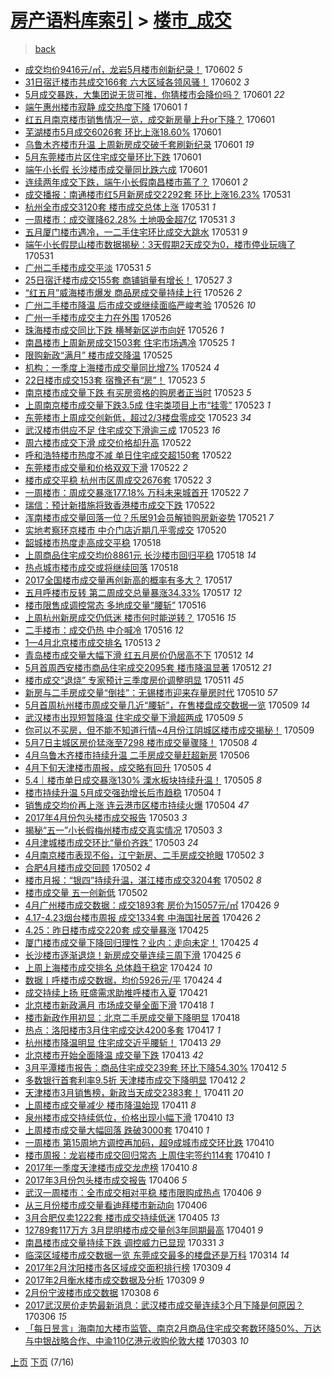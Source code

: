[房产语料库索引](../../README.md)  > [楼市_成交](楼市_成交.md)
====
> [back](../README.md)

- [成交均价9416元/㎡，龙岩5月楼市创新纪录！](http://jkwz.applinzi.com/ittc/6974565728983188485.html#%E6%88%90%E4%BA%A4%E5%9D%87%E4%BB%B79416%E5%85%83%2F%E3%8E%A1%EF%BC%8C%E9%BE%99%E5%B2%A95%E6%9C%88%E6%A5%BC%E5%B8%82%E5%88%9B%E6%96%B0%E7%BA%AA%E5%BD%95%EF%BC%81) 170602 *5* 
- [31日宿迁楼市共成交166套 六大区域各领风骚！](http://jkwz.applinzi.com/ittc/6974498532449846277.html#31%E6%97%A5%E5%AE%BF%E8%BF%81%E6%A5%BC%E5%B8%82%E5%85%B1%E6%88%90%E4%BA%A4166%E5%A5%97+%E5%85%AD%E5%A4%A7%E5%8C%BA%E5%9F%9F%E5%90%84%E9%A2%86%E9%A3%8E%E9%AA%9A%EF%BC%81) 170602 *3* 
- [5月成交暴跌，大集团说无货可推，你猜楼市会降价吗？](http://jkwz.applinzi.com/ittc/6974306737984111620.html#5%E6%9C%88%E6%88%90%E4%BA%A4%E6%9A%B4%E8%B7%8C%EF%BC%8C%E5%A4%A7%E9%9B%86%E5%9B%A2%E8%AF%B4%E6%97%A0%E8%B4%A7%E5%8F%AF%E6%8E%A8%EF%BC%8C%E4%BD%A0%E7%8C%9C%E6%A5%BC%E5%B8%82%E4%BC%9A%E9%99%8D%E4%BB%B7%E5%90%97%EF%BC%9F) 170601 *22* 
- [端午惠州楼市寂静 成交热度下降](http://jkwz.applinzi.com/ittc/6974249580546753541.html#%E7%AB%AF%E5%8D%88%E6%83%A0%E5%B7%9E%E6%A5%BC%E5%B8%82%E5%AF%82%E9%9D%99+%E6%88%90%E4%BA%A4%E7%83%AD%E5%BA%A6%E4%B8%8B%E9%99%8D) 170601 *1* 
- [红五月南京楼市销售情况一览，成交新房量上升or下降？](http://jkwz.applinzi.com/ittc/6974219657689957380.html#%E7%BA%A2%E4%BA%94%E6%9C%88%E5%8D%97%E4%BA%AC%E6%A5%BC%E5%B8%82%E9%94%80%E5%94%AE%E6%83%85%E5%86%B5%E4%B8%80%E8%A7%88%EF%BC%8C%E6%88%90%E4%BA%A4%E6%96%B0%E6%88%BF%E9%87%8F%E4%B8%8A%E5%8D%87or%E4%B8%8B%E9%99%8D%EF%BC%9F) 170601  
- [芜湖楼市5月成交6026套 环比上涨18.60%](http://jkwz.applinzi.com/ittc/6974214360724407301.html#%E8%8A%9C%E6%B9%96%E6%A5%BC%E5%B8%825%E6%9C%88%E6%88%90%E4%BA%A46026%E5%A5%97+%E7%8E%AF%E6%AF%94%E4%B8%8A%E6%B6%A818.60%25) 170601  
- [乌鲁木齐楼市升温 上周新房成交破千套刷新纪录](http://jkwz.applinzi.com/ittc/6974195922060723204.html#%E4%B9%8C%E9%B2%81%E6%9C%A8%E9%BD%90%E6%A5%BC%E5%B8%82%E5%8D%87%E6%B8%A9+%E4%B8%8A%E5%91%A8%E6%96%B0%E6%88%BF%E6%88%90%E4%BA%A4%E7%A0%B4%E5%8D%83%E5%A5%97%E5%88%B7%E6%96%B0%E7%BA%AA%E5%BD%95) 170601 *19* 
- [5月东莞楼市片区住宅成交量环比下跌](http://jkwz.applinzi.com/ittc/6974152150975251460.html#5%E6%9C%88%E4%B8%9C%E8%8E%9E%E6%A5%BC%E5%B8%82%E7%89%87%E5%8C%BA%E4%BD%8F%E5%AE%85%E6%88%90%E4%BA%A4%E9%87%8F%E7%8E%AF%E6%AF%94%E4%B8%8B%E8%B7%8C) 170601  
- [端午小长假 长沙楼市成交量同比跌六成](http://jkwz.applinzi.com/ittc/6974133804879856645.html#%E7%AB%AF%E5%8D%88%E5%B0%8F%E9%95%BF%E5%81%87+%E9%95%BF%E6%B2%99%E6%A5%BC%E5%B8%82%E6%88%90%E4%BA%A4%E9%87%8F%E5%90%8C%E6%AF%94%E8%B7%8C%E5%85%AD%E6%88%90) 170601  
- [连续两年成交下跌，端午小长假南昌楼市蔫了？](http://jkwz.applinzi.com/ittc/6974127267302081541.html#%E8%BF%9E%E7%BB%AD%E4%B8%A4%E5%B9%B4%E6%88%90%E4%BA%A4%E4%B8%8B%E8%B7%8C%EF%BC%8C%E7%AB%AF%E5%8D%88%E5%B0%8F%E9%95%BF%E5%81%87%E5%8D%97%E6%98%8C%E6%A5%BC%E5%B8%82%E8%94%AB%E4%BA%86%EF%BC%9F) 170601 *2* 
- [成交播报：南通楼市红5月新房成交2292套 环比上涨16.23%](http://jkwz.applinzi.com/ittc/6973891292932080644.html#%E6%88%90%E4%BA%A4%E6%92%AD%E6%8A%A5%EF%BC%9A%E5%8D%97%E9%80%9A%E6%A5%BC%E5%B8%82%E7%BA%A25%E6%9C%88%E6%96%B0%E6%88%BF%E6%88%90%E4%BA%A42292%E5%A5%97+%E7%8E%AF%E6%AF%94%E4%B8%8A%E6%B6%A816.23%25) 170531  
- [杭州全市成交3120套 楼市成交总体上涨](http://jkwz.applinzi.com/ittc/6973824178791646212.html#%E6%9D%AD%E5%B7%9E%E5%85%A8%E5%B8%82%E6%88%90%E4%BA%A43120%E5%A5%97+%E6%A5%BC%E5%B8%82%E6%88%90%E4%BA%A4%E6%80%BB%E4%BD%93%E4%B8%8A%E6%B6%A8) 170531 *1* 
- [一周楼市：成交骤降62.28% 土地吸金超7亿](http://jkwz.applinzi.com/ittc/6973797151577474053.html#%E4%B8%80%E5%91%A8%E6%A5%BC%E5%B8%82%EF%BC%9A%E6%88%90%E4%BA%A4%E9%AA%A4%E9%99%8D62.28%25+%E5%9C%9F%E5%9C%B0%E5%90%B8%E9%87%91%E8%B6%857%E4%BA%BF) 170531 *3* 
- [五月厦门楼市遇冷，一二手住宅环比成交大跳水](http://jkwz.applinzi.com/ittc/6973753993271444485.html#%E4%BA%94%E6%9C%88%E5%8E%A6%E9%97%A8%E6%A5%BC%E5%B8%82%E9%81%87%E5%86%B7%EF%BC%8C%E4%B8%80%E4%BA%8C%E6%89%8B%E4%BD%8F%E5%AE%85%E7%8E%AF%E6%AF%94%E6%88%90%E4%BA%A4%E5%A4%A7%E8%B7%B3%E6%B0%B4) 170531 *9* 
- [端午小长假昆山楼市数据揭秘：3天假期2天成交为0，楼市停业玩嗨了](http://jkwz.applinzi.com/ittc/6973718192894510084.html#%E7%AB%AF%E5%8D%88%E5%B0%8F%E9%95%BF%E5%81%87%E6%98%86%E5%B1%B1%E6%A5%BC%E5%B8%82%E6%95%B0%E6%8D%AE%E6%8F%AD%E7%A7%98%EF%BC%9A3%E5%A4%A9%E5%81%87%E6%9C%9F2%E5%A4%A9%E6%88%90%E4%BA%A4%E4%B8%BA0%EF%BC%8C%E6%A5%BC%E5%B8%82%E5%81%9C%E4%B8%9A%E7%8E%A9%E5%97%A8%E4%BA%86) 170531  
- [广州二手楼市成交平淡](http://jkwz.applinzi.com/ittc/6973708354915402757.html#%E5%B9%BF%E5%B7%9E%E4%BA%8C%E6%89%8B%E6%A5%BC%E5%B8%82%E6%88%90%E4%BA%A4%E5%B9%B3%E6%B7%A1) 170531 *5* 
- [25日宿迁楼市成交155套 商铺销量有增长！](http://jkwz.applinzi.com/ittc/6972274803347031044.html#25%E6%97%A5%E5%AE%BF%E8%BF%81%E6%A5%BC%E5%B8%82%E6%88%90%E4%BA%A4155%E5%A5%97+%E5%95%86%E9%93%BA%E9%94%80%E9%87%8F%E6%9C%89%E5%A2%9E%E9%95%BF%EF%BC%81) 170527 *3* 
- [“红五月”威海楼市爆发 商品房成交量持续上行](http://jkwz.applinzi.com/ittc/6972038212154295300.html#%E2%80%9C%E7%BA%A2%E4%BA%94%E6%9C%88%E2%80%9D%E5%A8%81%E6%B5%B7%E6%A5%BC%E5%B8%82%E7%88%86%E5%8F%91+%E5%95%86%E5%93%81%E6%88%BF%E6%88%90%E4%BA%A4%E9%87%8F%E6%8C%81%E7%BB%AD%E4%B8%8A%E8%A1%8C) 170526 *2* 
- [广州二手楼市降温 后市成交或继续面临严峻考验](http://jkwz.applinzi.com/ittc/6971873955538273284.html#%E5%B9%BF%E5%B7%9E%E4%BA%8C%E6%89%8B%E6%A5%BC%E5%B8%82%E9%99%8D%E6%B8%A9+%E5%90%8E%E5%B8%82%E6%88%90%E4%BA%A4%E6%88%96%E7%BB%A7%E7%BB%AD%E9%9D%A2%E4%B8%B4%E4%B8%A5%E5%B3%BB%E8%80%83%E9%AA%8C) 170526 *10* 
- [广州一手楼市成交主力在外围](http://jkwz.applinzi.com/ittc/6971866761111536645.html#%E5%B9%BF%E5%B7%9E%E4%B8%80%E6%89%8B%E6%A5%BC%E5%B8%82%E6%88%90%E4%BA%A4%E4%B8%BB%E5%8A%9B%E5%9C%A8%E5%A4%96%E5%9B%B4) 170526  
- [珠海楼市成交同比下跌 横琴新区逆市向好](http://jkwz.applinzi.com/ittc/6971609359044838404.html#%E7%8F%A0%E6%B5%B7%E6%A5%BC%E5%B8%82%E6%88%90%E4%BA%A4%E5%90%8C%E6%AF%94%E4%B8%8B%E8%B7%8C+%E6%A8%AA%E7%90%B4%E6%96%B0%E5%8C%BA%E9%80%86%E5%B8%82%E5%90%91%E5%A5%BD) 170526 *1* 
- [南昌楼市上周新房成交1503套 住宅市场遇冷](http://jkwz.applinzi.com/ittc/6971536060243772420.html#%E5%8D%97%E6%98%8C%E6%A5%BC%E5%B8%82%E4%B8%8A%E5%91%A8%E6%96%B0%E6%88%BF%E6%88%90%E4%BA%A41503%E5%A5%97+%E4%BD%8F%E5%AE%85%E5%B8%82%E5%9C%BA%E9%81%87%E5%86%B7) 170525 *1* 
- [限购新政“满月” 楼市成交降温](http://jkwz.applinzi.com/ittc/6971519052945032196.html#%E9%99%90%E8%B4%AD%E6%96%B0%E6%94%BF%E2%80%9C%E6%BB%A1%E6%9C%88%E2%80%9D+%E6%A5%BC%E5%B8%82%E6%88%90%E4%BA%A4%E9%99%8D%E6%B8%A9) 170525  
- [机构：一季度上海楼市成交量同比增7%](http://jkwz.applinzi.com/ittc/6971146568810890245.html#%E6%9C%BA%E6%9E%84%EF%BC%9A%E4%B8%80%E5%AD%A3%E5%BA%A6%E4%B8%8A%E6%B5%B7%E6%A5%BC%E5%B8%82%E6%88%90%E4%BA%A4%E9%87%8F%E5%90%8C%E6%AF%94%E5%A2%9E7%25) 170524 *4* 
- [22日楼市成交153套 宿豫还有“房”！](http://jkwz.applinzi.com/ittc/6970904164023403525.html#22%E6%97%A5%E6%A5%BC%E5%B8%82%E6%88%90%E4%BA%A4153%E5%A5%97+%E5%AE%BF%E8%B1%AB%E8%BF%98%E6%9C%89%E2%80%9C%E6%88%BF%E2%80%9D%EF%BC%81) 170523 *5* 
- [南京楼市成交量下跌 有买房资格的购房者正当时](http://jkwz.applinzi.com/ittc/6970875076768433156.html#%E5%8D%97%E4%BA%AC%E6%A5%BC%E5%B8%82%E6%88%90%E4%BA%A4%E9%87%8F%E4%B8%8B%E8%B7%8C+%E6%9C%89%E4%B9%B0%E6%88%BF%E8%B5%84%E6%A0%BC%E7%9A%84%E8%B4%AD%E6%88%BF%E8%80%85%E6%AD%A3%E5%BD%93%E6%97%B6) 170523 *5* 
- [上周南京楼市成交量下跌3.5成 住宅类项目上市“挂零”](http://jkwz.applinzi.com/ittc/6970841820740191237.html#%E4%B8%8A%E5%91%A8%E5%8D%97%E4%BA%AC%E6%A5%BC%E5%B8%82%E6%88%90%E4%BA%A4%E9%87%8F%E4%B8%8B%E8%B7%8C3.5%E6%88%90+%E4%BD%8F%E5%AE%85%E7%B1%BB%E9%A1%B9%E7%9B%AE%E4%B8%8A%E5%B8%82%E2%80%9C%E6%8C%82%E9%9B%B6%E2%80%9D) 170523 *1* 
- [东莞楼市上周成交创新低，超过2/3楼盘零成交](http://jkwz.applinzi.com/ittc/6970793598156014597.html#%E4%B8%9C%E8%8E%9E%E6%A5%BC%E5%B8%82%E4%B8%8A%E5%91%A8%E6%88%90%E4%BA%A4%E5%88%9B%E6%96%B0%E4%BD%8E%EF%BC%8C%E8%B6%85%E8%BF%872%2F3%E6%A5%BC%E7%9B%98%E9%9B%B6%E6%88%90%E4%BA%A4) 170523 *34* 
- [武汉楼市供应不足 住宅成交下滑逾三成](http://jkwz.applinzi.com/ittc/6970778169853346820.html#%E6%AD%A6%E6%B1%89%E6%A5%BC%E5%B8%82%E4%BE%9B%E5%BA%94%E4%B8%8D%E8%B6%B3+%E4%BD%8F%E5%AE%85%E6%88%90%E4%BA%A4%E4%B8%8B%E6%BB%91%E9%80%BE%E4%B8%89%E6%88%90) 170523 *16* 
- [周六楼市成交下滑 成交价格却升高](http://jkwz.applinzi.com/ittc/6970575929192481796.html#%E5%91%A8%E5%85%AD%E6%A5%BC%E5%B8%82%E6%88%90%E4%BA%A4%E4%B8%8B%E6%BB%91+%E6%88%90%E4%BA%A4%E4%BB%B7%E6%A0%BC%E5%8D%B4%E5%8D%87%E9%AB%98) 170522  
- [呼和浩特楼市热度不减 单日住宅成交超150套](http://jkwz.applinzi.com/ittc/6970570372222026756.html#%E5%91%BC%E5%92%8C%E6%B5%A9%E7%89%B9%E6%A5%BC%E5%B8%82%E7%83%AD%E5%BA%A6%E4%B8%8D%E5%87%8F+%E5%8D%95%E6%97%A5%E4%BD%8F%E5%AE%85%E6%88%90%E4%BA%A4%E8%B6%85150%E5%A5%97) 170522  
- [东莞楼市成交量和价格双双下滑](http://jkwz.applinzi.com/ittc/6970538211813098501.html#%E4%B8%9C%E8%8E%9E%E6%A5%BC%E5%B8%82%E6%88%90%E4%BA%A4%E9%87%8F%E5%92%8C%E4%BB%B7%E6%A0%BC%E5%8F%8C%E5%8F%8C%E4%B8%8B%E6%BB%91) 170522 *2* 
- [楼市成交平稳 杭州市区周成交2676套](http://jkwz.applinzi.com/ittc/6970528757809939461.html#%E6%A5%BC%E5%B8%82%E6%88%90%E4%BA%A4%E5%B9%B3%E7%A8%B3+%E6%9D%AD%E5%B7%9E%E5%B8%82%E5%8C%BA%E5%91%A8%E6%88%90%E4%BA%A42676%E5%A5%97) 170522 *3* 
- [一周楼市：周成交暴涨177.18% 万科未来城首开](http://jkwz.applinzi.com/ittc/6970493923679011844.html#%E4%B8%80%E5%91%A8%E6%A5%BC%E5%B8%82%EF%BC%9A%E5%91%A8%E6%88%90%E4%BA%A4%E6%9A%B4%E6%B6%A8177.18%25+%E4%B8%87%E7%A7%91%E6%9C%AA%E6%9D%A5%E5%9F%8E%E9%A6%96%E5%BC%80) 170522 *7* 
- [瑞信：预计新措施将致香港楼市成交下跌](http://jkwz.applinzi.com/ittc/6970443771392033797.html#%E7%91%9E%E4%BF%A1%EF%BC%9A%E9%A2%84%E8%AE%A1%E6%96%B0%E6%8E%AA%E6%96%BD%E5%B0%86%E8%87%B4%E9%A6%99%E6%B8%AF%E6%A5%BC%E5%B8%82%E6%88%90%E4%BA%A4%E4%B8%8B%E8%B7%8C) 170522  
- [浑南楼市成交量回落一位？乐居91会员解锁购房新姿势](http://jkwz.applinzi.com/ittc/6970037894738609157.html#%E6%B5%91%E5%8D%97%E6%A5%BC%E5%B8%82%E6%88%90%E4%BA%A4%E9%87%8F%E5%9B%9E%E8%90%BD%E4%B8%80%E4%BD%8D%EF%BC%9F%E4%B9%90%E5%B1%8591%E4%BC%9A%E5%91%98%E8%A7%A3%E9%94%81%E8%B4%AD%E6%88%BF%E6%96%B0%E5%A7%BF%E5%8A%BF) 170521 *7* 
- [实地考察环京楼市 中介门店近期几乎零成交](http://jkwz.applinzi.com/ittc/6969793251807593476.html#%E5%AE%9E%E5%9C%B0%E8%80%83%E5%AF%9F%E7%8E%AF%E4%BA%AC%E6%A5%BC%E5%B8%82+%E4%B8%AD%E4%BB%8B%E9%97%A8%E5%BA%97%E8%BF%91%E6%9C%9F%E5%87%A0%E4%B9%8E%E9%9B%B6%E6%88%90%E4%BA%A4) 170520  
- [韶城楼市热度走高成交平稳](http://jkwz.applinzi.com/ittc/6968953824050938885.html#%E9%9F%B6%E5%9F%8E%E6%A5%BC%E5%B8%82%E7%83%AD%E5%BA%A6%E8%B5%B0%E9%AB%98%E6%88%90%E4%BA%A4%E5%B9%B3%E7%A8%B3) 170518  
- [上周商品住宅成交均价8861元 长沙楼市回归平稳](http://jkwz.applinzi.com/ittc/6968939892515013637.html#%E4%B8%8A%E5%91%A8%E5%95%86%E5%93%81%E4%BD%8F%E5%AE%85%E6%88%90%E4%BA%A4%E5%9D%87%E4%BB%B78861%E5%85%83+%E9%95%BF%E6%B2%99%E6%A5%BC%E5%B8%82%E5%9B%9E%E5%BD%92%E5%B9%B3%E7%A8%B3) 170518 *14* 
- [热点城市楼市成交或将继续回落](http://jkwz.applinzi.com/ittc/6968913575455228933.html#%E7%83%AD%E7%82%B9%E5%9F%8E%E5%B8%82%E6%A5%BC%E5%B8%82%E6%88%90%E4%BA%A4%E6%88%96%E5%B0%86%E7%BB%A7%E7%BB%AD%E5%9B%9E%E8%90%BD) 170518  
- [2017全国楼市成交量再创新高的概率有多大？](http://jkwz.applinzi.com/ittc/6968696331857036292.html#2017%E5%85%A8%E5%9B%BD%E6%A5%BC%E5%B8%82%E6%88%90%E4%BA%A4%E9%87%8F%E5%86%8D%E5%88%9B%E6%96%B0%E9%AB%98%E7%9A%84%E6%A6%82%E7%8E%87%E6%9C%89%E5%A4%9A%E5%A4%A7%EF%BC%9F) 170517  
- [五月呼楼市反转 第二周成交总量暴涨34.33%](http://jkwz.applinzi.com/ittc/6968628588768134148.html#%E4%BA%94%E6%9C%88%E5%91%BC%E6%A5%BC%E5%B8%82%E5%8F%8D%E8%BD%AC+%E7%AC%AC%E4%BA%8C%E5%91%A8%E6%88%90%E4%BA%A4%E6%80%BB%E9%87%8F%E6%9A%B4%E6%B6%A834.33%25) 170517 *12* 
- [楼市限售成调控常态 多地成交量“腰斩”](http://jkwz.applinzi.com/ittc/6968333748876608517.html#%E6%A5%BC%E5%B8%82%E9%99%90%E5%94%AE%E6%88%90%E8%B0%83%E6%8E%A7%E5%B8%B8%E6%80%81+%E5%A4%9A%E5%9C%B0%E6%88%90%E4%BA%A4%E9%87%8F%E2%80%9C%E8%85%B0%E6%96%A9%E2%80%9D) 170516  
- [上周杭州新房成交仍低迷 楼市何时能逆转？](http://jkwz.applinzi.com/ittc/6968190594630288388.html#%E4%B8%8A%E5%91%A8%E6%9D%AD%E5%B7%9E%E6%96%B0%E6%88%BF%E6%88%90%E4%BA%A4%E4%BB%8D%E4%BD%8E%E8%BF%B7+%E6%A5%BC%E5%B8%82%E4%BD%95%E6%97%B6%E8%83%BD%E9%80%86%E8%BD%AC%EF%BC%9F) 170516 *15* 
- [二手楼市：成交仍热 中介喊冷](http://jkwz.applinzi.com/ittc/6968141497214960645.html#%E4%BA%8C%E6%89%8B%E6%A5%BC%E5%B8%82%EF%BC%9A%E6%88%90%E4%BA%A4%E4%BB%8D%E7%83%AD+%E4%B8%AD%E4%BB%8B%E5%96%8A%E5%86%B7) 170516 *12* 
- [1—4月北京楼市成交排名](http://jkwz.applinzi.com/ittc/6967213416665056261.html#1%E2%80%944%E6%9C%88%E5%8C%97%E4%BA%AC%E6%A5%BC%E5%B8%82%E6%88%90%E4%BA%A4%E6%8E%92%E5%90%8D) 170513 *2* 
- [青岛楼市成交量大幅下滑 红五月房价仍居高不下](http://jkwz.applinzi.com/ittc/6966771641110496260.html#%E9%9D%92%E5%B2%9B%E6%A5%BC%E5%B8%82%E6%88%90%E4%BA%A4%E9%87%8F%E5%A4%A7%E5%B9%85%E4%B8%8B%E6%BB%91+%E7%BA%A2%E4%BA%94%E6%9C%88%E6%88%BF%E4%BB%B7%E4%BB%8D%E5%B1%85%E9%AB%98%E4%B8%8D%E4%B8%8B) 170512 *14* 
- [5月首周西安楼市商品住宅成交2095套 楼市降温显著](http://jkwz.applinzi.com/ittc/6966708155735098372.html#5%E6%9C%88%E9%A6%96%E5%91%A8%E8%A5%BF%E5%AE%89%E6%A5%BC%E5%B8%82%E5%95%86%E5%93%81%E4%BD%8F%E5%AE%85%E6%88%90%E4%BA%A42095%E5%A5%97+%E6%A5%BC%E5%B8%82%E9%99%8D%E6%B8%A9%E6%98%BE%E8%91%97) 170512 *21* 
- [楼市成交“退烧” 专家预计三季度房价调整明显](http://jkwz.applinzi.com/ittc/6966281786823803908.html#%E6%A5%BC%E5%B8%82%E6%88%90%E4%BA%A4%E2%80%9C%E9%80%80%E7%83%A7%E2%80%9D+%E4%B8%93%E5%AE%B6%E9%A2%84%E8%AE%A1%E4%B8%89%E5%AD%A3%E5%BA%A6%E6%88%BF%E4%BB%B7%E8%B0%83%E6%95%B4%E6%98%8E%E6%98%BE) 170511 *45* 
- [新房与二手房成交量“倒挂”：无锡楼市迎来存量房时代](http://jkwz.applinzi.com/ittc/6965957925896979460.html#%E6%96%B0%E6%88%BF%E4%B8%8E%E4%BA%8C%E6%89%8B%E6%88%BF%E6%88%90%E4%BA%A4%E9%87%8F%E2%80%9C%E5%80%92%E6%8C%82%E2%80%9D%EF%BC%9A%E6%97%A0%E9%94%A1%E6%A5%BC%E5%B8%82%E8%BF%8E%E6%9D%A5%E5%AD%98%E9%87%8F%E6%88%BF%E6%97%B6%E4%BB%A3) 170510 *57* 
- [5月首周杭州楼市周成交量几近“腰斩”，在售楼盘成交数据一览](http://jkwz.applinzi.com/ittc/6965732127793480708.html#5%E6%9C%88%E9%A6%96%E5%91%A8%E6%9D%AD%E5%B7%9E%E6%A5%BC%E5%B8%82%E5%91%A8%E6%88%90%E4%BA%A4%E9%87%8F%E5%87%A0%E8%BF%91%E2%80%9C%E8%85%B0%E6%96%A9%E2%80%9D%EF%BC%8C%E5%9C%A8%E5%94%AE%E6%A5%BC%E7%9B%98%E6%88%90%E4%BA%A4%E6%95%B0%E6%8D%AE%E4%B8%80%E8%A7%88) 170509 *14* 
- [武汉楼市出现短暂降温 住宅成交量下滑超两成](http://jkwz.applinzi.com/ittc/6965582103969268741.html#%E6%AD%A6%E6%B1%89%E6%A5%BC%E5%B8%82%E5%87%BA%E7%8E%B0%E7%9F%AD%E6%9A%82%E9%99%8D%E6%B8%A9+%E4%BD%8F%E5%AE%85%E6%88%90%E4%BA%A4%E9%87%8F%E4%B8%8B%E6%BB%91%E8%B6%85%E4%B8%A4%E6%88%90) 170509 *5* 
- [你可以不买房，但不能不知道行情~4月份江阴城区楼市成交揭秘！](http://jkwz.applinzi.com/ittc/6965572908792415236.html#%E4%BD%A0%E5%8F%AF%E4%BB%A5%E4%B8%8D%E4%B9%B0%E6%88%BF%EF%BC%8C%E4%BD%86%E4%B8%8D%E8%83%BD%E4%B8%8D%E7%9F%A5%E9%81%93%E8%A1%8C%E6%83%85%7E4%E6%9C%88%E4%BB%BD%E6%B1%9F%E9%98%B4%E5%9F%8E%E5%8C%BA%E6%A5%BC%E5%B8%82%E6%88%90%E4%BA%A4%E6%8F%AD%E7%A7%98%EF%BC%81) 170509  
- [5月7日主城区房价猛涨至7298 楼市成交量骤降！](http://jkwz.applinzi.com/ittc/6965309857728037892.html#5%E6%9C%887%E6%97%A5%E4%B8%BB%E5%9F%8E%E5%8C%BA%E6%88%BF%E4%BB%B7%E7%8C%9B%E6%B6%A8%E8%87%B37298+%E6%A5%BC%E5%B8%82%E6%88%90%E4%BA%A4%E9%87%8F%E9%AA%A4%E9%99%8D%EF%BC%81) 170508 *4* 
- [4月乌鲁木齐楼市持续升温 二手房成交量赶超新房](http://jkwz.applinzi.com/ittc/6964336284603515909.html#4%E6%9C%88%E4%B9%8C%E9%B2%81%E6%9C%A8%E9%BD%90%E6%A5%BC%E5%B8%82%E6%8C%81%E7%BB%AD%E5%8D%87%E6%B8%A9+%E4%BA%8C%E6%89%8B%E6%88%BF%E6%88%90%E4%BA%A4%E9%87%8F%E8%B5%B6%E8%B6%85%E6%96%B0%E6%88%BF) 170506  
- [4月下旬天津楼市周报，成交略有回升](http://jkwz.applinzi.com/ittc/6964131118902150149.html#4%E6%9C%88%E4%B8%8B%E6%97%AC%E5%A4%A9%E6%B4%A5%E6%A5%BC%E5%B8%82%E5%91%A8%E6%8A%A5%EF%BC%8C%E6%88%90%E4%BA%A4%E7%95%A5%E6%9C%89%E5%9B%9E%E5%8D%87) 170505 *4* 
- [5.4｜楼市单日成交暴涨130% 溧水板块持续升温！](http://jkwz.applinzi.com/ittc/6964103346129470469.html#5.4%EF%BD%9C%E6%A5%BC%E5%B8%82%E5%8D%95%E6%97%A5%E6%88%90%E4%BA%A4%E6%9A%B4%E6%B6%A8130%25+%E6%BA%A7%E6%B0%B4%E6%9D%BF%E5%9D%97%E6%8C%81%E7%BB%AD%E5%8D%87%E6%B8%A9%EF%BC%81) 170505 *8* 
- [楼市持续升温 5月成交强劲增长后市趋稳](http://jkwz.applinzi.com/ittc/6963809792110887941.html#%E6%A5%BC%E5%B8%82%E6%8C%81%E7%BB%AD%E5%8D%87%E6%B8%A9+5%E6%9C%88%E6%88%90%E4%BA%A4%E5%BC%BA%E5%8A%B2%E5%A2%9E%E9%95%BF%E5%90%8E%E5%B8%82%E8%B6%8B%E7%A8%B3) 170504 *1* 
- [销售成交均价再上涨 连云港市区楼市持续火爆](http://jkwz.applinzi.com/ittc/6963746543898199044.html#%E9%94%80%E5%94%AE%E6%88%90%E4%BA%A4%E5%9D%87%E4%BB%B7%E5%86%8D%E4%B8%8A%E6%B6%A8+%E8%BF%9E%E4%BA%91%E6%B8%AF%E5%B8%82%E5%8C%BA%E6%A5%BC%E5%B8%82%E6%8C%81%E7%BB%AD%E7%81%AB%E7%88%86) 170504 *47* 
- [2017年4月份包头楼市成交报告](http://jkwz.applinzi.com/ittc/6963503619230925829.html#2017%E5%B9%B44%E6%9C%88%E4%BB%BD%E5%8C%85%E5%A4%B4%E6%A5%BC%E5%B8%82%E6%88%90%E4%BA%A4%E6%8A%A5%E5%91%8A) 170503 *3* 
- [揭秘“五一”小长假梅州楼市成交真实情况](http://jkwz.applinzi.com/ittc/6963490751005590532.html#%E6%8F%AD%E7%A7%98%E2%80%9C%E4%BA%94%E4%B8%80%E2%80%9D%E5%B0%8F%E9%95%BF%E5%81%87%E6%A2%85%E5%B7%9E%E6%A5%BC%E5%B8%82%E6%88%90%E4%BA%A4%E7%9C%9F%E5%AE%9E%E6%83%85%E5%86%B5) 170503 *3* 
- [4月津城楼市成交环比“量价齐跌”](http://jkwz.applinzi.com/ittc/6963224980601963524.html#4%E6%9C%88%E6%B4%A5%E5%9F%8E%E6%A5%BC%E5%B8%82%E6%88%90%E4%BA%A4%E7%8E%AF%E6%AF%94%E2%80%9C%E9%87%8F%E4%BB%B7%E9%BD%90%E8%B7%8C%E2%80%9D) 170503 *24* 
- [4月南京楼市表现不俗，江宁新房、二手房成交抢眼](http://jkwz.applinzi.com/ittc/6963112221910500356.html#4%E6%9C%88%E5%8D%97%E4%BA%AC%E6%A5%BC%E5%B8%82%E8%A1%A8%E7%8E%B0%E4%B8%8D%E4%BF%97%EF%BC%8C%E6%B1%9F%E5%AE%81%E6%96%B0%E6%88%BF%E3%80%81%E4%BA%8C%E6%89%8B%E6%88%BF%E6%88%90%E4%BA%A4%E6%8A%A2%E7%9C%BC) 170502 *3* 
- [合肥4月楼市成交回顾](http://jkwz.applinzi.com/ittc/6963104282126582789.html#%E5%90%88%E8%82%A54%E6%9C%88%E6%A5%BC%E5%B8%82%E6%88%90%E4%BA%A4%E5%9B%9E%E9%A1%BE) 170502 *4* 
- [楼市月报：“银四”持续升温，湛江楼市成交3204套](http://jkwz.applinzi.com/ittc/6963096176030123012.html#%E6%A5%BC%E5%B8%82%E6%9C%88%E6%8A%A5%EF%BC%9A%E2%80%9C%E9%93%B6%E5%9B%9B%E2%80%9D%E6%8C%81%E7%BB%AD%E5%8D%87%E6%B8%A9%EF%BC%8C%E6%B9%9B%E6%B1%9F%E6%A5%BC%E5%B8%82%E6%88%90%E4%BA%A43204%E5%A5%97) 170502 *8* 
- [楼市成交量 五一创新低](http://jkwz.applinzi.com/ittc/6963062194819302404.html#%E6%A5%BC%E5%B8%82%E6%88%90%E4%BA%A4%E9%87%8F+%E4%BA%94%E4%B8%80%E5%88%9B%E6%96%B0%E4%BD%8E) 170502  
- [4月广州楼市成交数据：成交1893套 房价为15057元/㎡](http://jkwz.applinzi.com/ittc/6960903486500766725.html#4%E6%9C%88%E5%B9%BF%E5%B7%9E%E6%A5%BC%E5%B8%82%E6%88%90%E4%BA%A4%E6%95%B0%E6%8D%AE%EF%BC%9A%E6%88%90%E4%BA%A41893%E5%A5%97+%E6%88%BF%E4%BB%B7%E4%B8%BA15057%E5%85%83%2F%E3%8E%A1) 170426 *9* 
- [4.17-4.23烟台楼市周报 成交1334套 中海国社居首](http://jkwz.applinzi.com/ittc/6960632552246232068.html#4.17-4.23%E7%83%9F%E5%8F%B0%E6%A5%BC%E5%B8%82%E5%91%A8%E6%8A%A5+%E6%88%90%E4%BA%A41334%E5%A5%97+%E4%B8%AD%E6%B5%B7%E5%9B%BD%E7%A4%BE%E5%B1%85%E9%A6%96) 170426 *2* 
- [4.25：昨日楼市成交220套 成交量暴涨](http://jkwz.applinzi.com/ittc/6960478076633875460.html#4.25%EF%BC%9A%E6%98%A8%E6%97%A5%E6%A5%BC%E5%B8%82%E6%88%90%E4%BA%A4220%E5%A5%97+%E6%88%90%E4%BA%A4%E9%87%8F%E6%9A%B4%E6%B6%A8) 170425  
- [厦门楼市成交量下降回归理性？业内：走向未定！](http://jkwz.applinzi.com/ittc/6960428365327631365.html#%E5%8E%A6%E9%97%A8%E6%A5%BC%E5%B8%82%E6%88%90%E4%BA%A4%E9%87%8F%E4%B8%8B%E9%99%8D%E5%9B%9E%E5%BD%92%E7%90%86%E6%80%A7%EF%BC%9F%E4%B8%9A%E5%86%85%EF%BC%9A%E8%B5%B0%E5%90%91%E6%9C%AA%E5%AE%9A%EF%BC%81) 170425 *4* 
- [长沙楼市逐渐退烧！新房成交量连续三周下滑](http://jkwz.applinzi.com/ittc/6960397971446301700.html#%E9%95%BF%E6%B2%99%E6%A5%BC%E5%B8%82%E9%80%90%E6%B8%90%E9%80%80%E7%83%A7%EF%BC%81%E6%96%B0%E6%88%BF%E6%88%90%E4%BA%A4%E9%87%8F%E8%BF%9E%E7%BB%AD%E4%B8%89%E5%91%A8%E4%B8%8B%E6%BB%91) 170425 *6* 
- [上周上海楼市成交排名 总体趋于稳定](http://jkwz.applinzi.com/ittc/6960146589384442885.html#%E4%B8%8A%E5%91%A8%E4%B8%8A%E6%B5%B7%E6%A5%BC%E5%B8%82%E6%88%90%E4%BA%A4%E6%8E%92%E5%90%8D+%E6%80%BB%E4%BD%93%E8%B6%8B%E4%BA%8E%E7%A8%B3%E5%AE%9A) 170424 *10* 
- [数据丨呼楼市成交数据，均价5926元/平](http://jkwz.applinzi.com/ittc/6960129351369622533.html#%E6%95%B0%E6%8D%AE%E4%B8%A8%E5%91%BC%E6%A5%BC%E5%B8%82%E6%88%90%E4%BA%A4%E6%95%B0%E6%8D%AE%EF%BC%8C%E5%9D%87%E4%BB%B75926%E5%85%83%2F%E5%B9%B3) 170424 *4* 
- [成交持续上扬 旺盛需求助推呼楼市入夏](http://jkwz.applinzi.com/ittc/6959018433470530564.html#%E6%88%90%E4%BA%A4%E6%8C%81%E7%BB%AD%E4%B8%8A%E6%89%AC+%E6%97%BA%E7%9B%9B%E9%9C%80%E6%B1%82%E5%8A%A9%E6%8E%A8%E5%91%BC%E6%A5%BC%E5%B8%82%E5%85%A5%E5%A4%8F) 170421  
- [北京楼市新政满月 市场成交量全面下滑](http://jkwz.applinzi.com/ittc/6957882740505576453.html#%E5%8C%97%E4%BA%AC%E6%A5%BC%E5%B8%82%E6%96%B0%E6%94%BF%E6%BB%A1%E6%9C%88+%E5%B8%82%E5%9C%BA%E6%88%90%E4%BA%A4%E9%87%8F%E5%85%A8%E9%9D%A2%E4%B8%8B%E6%BB%91) 170418 *1* 
- [楼市新政作用初显：北京二手房成交量下降明显](http://jkwz.applinzi.com/ittc/6957801670850380804.html#%E6%A5%BC%E5%B8%82%E6%96%B0%E6%94%BF%E4%BD%9C%E7%94%A8%E5%88%9D%E6%98%BE%EF%BC%9A%E5%8C%97%E4%BA%AC%E4%BA%8C%E6%89%8B%E6%88%BF%E6%88%90%E4%BA%A4%E9%87%8F%E4%B8%8B%E9%99%8D%E6%98%8E%E6%98%BE) 170418  
- [热点：洛阳楼市3月住宅成交达4200多套](http://jkwz.applinzi.com/ittc/6957457898526475269.html#%E7%83%AD%E7%82%B9%EF%BC%9A%E6%B4%9B%E9%98%B3%E6%A5%BC%E5%B8%823%E6%9C%88%E4%BD%8F%E5%AE%85%E6%88%90%E4%BA%A4%E8%BE%BE4200%E5%A4%9A%E5%A5%97) 170417 *1* 
- [杭州楼市降温明显 住宅成交近乎腰斩！](http://jkwz.applinzi.com/ittc/6955961027370943493.html#%E6%9D%AD%E5%B7%9E%E6%A5%BC%E5%B8%82%E9%99%8D%E6%B8%A9%E6%98%8E%E6%98%BE+%E4%BD%8F%E5%AE%85%E6%88%90%E4%BA%A4%E8%BF%91%E4%B9%8E%E8%85%B0%E6%96%A9%EF%BC%81) 170413 *29* 
- [北京楼市开始全面降温 成交量下跌](http://jkwz.applinzi.com/ittc/6955817621164393477.html#%E5%8C%97%E4%BA%AC%E6%A5%BC%E5%B8%82%E5%BC%80%E5%A7%8B%E5%85%A8%E9%9D%A2%E9%99%8D%E6%B8%A9+%E6%88%90%E4%BA%A4%E9%87%8F%E4%B8%8B%E8%B7%8C) 170413 *42* 
- [3月平潭楼市报告：商品住宅成交239套 环比下降54.30%](http://jkwz.applinzi.com/ittc/6955678690447983620.html#3%E6%9C%88%E5%B9%B3%E6%BD%AD%E6%A5%BC%E5%B8%82%E6%8A%A5%E5%91%8A%EF%BC%9A%E5%95%86%E5%93%81%E4%BD%8F%E5%AE%85%E6%88%90%E4%BA%A4239%E5%A5%97+%E7%8E%AF%E6%AF%94%E4%B8%8B%E9%99%8D54.30%25) 170412 *5* 
- [多数银行首套利率9.5折 天津楼市成交下降明显](http://jkwz.applinzi.com/ittc/6955574792974500868.html#%E5%A4%9A%E6%95%B0%E9%93%B6%E8%A1%8C%E9%A6%96%E5%A5%97%E5%88%A9%E7%8E%879.5%E6%8A%98+%E5%A4%A9%E6%B4%A5%E6%A5%BC%E5%B8%82%E6%88%90%E4%BA%A4%E4%B8%8B%E9%99%8D%E6%98%8E%E6%98%BE) 170412 *2* 
- [天津楼市3月销售榜，新政当天成交2383套！](http://jkwz.applinzi.com/ittc/6955323690517529605.html#%E5%A4%A9%E6%B4%A5%E6%A5%BC%E5%B8%823%E6%9C%88%E9%94%80%E5%94%AE%E6%A6%9C%EF%BC%8C%E6%96%B0%E6%94%BF%E5%BD%93%E5%A4%A9%E6%88%90%E4%BA%A42383%E5%A5%97%EF%BC%81) 170411 *20* 
- [上周楼市成交量减少 楼市降温始现](http://jkwz.applinzi.com/ittc/6955214721929184260.html#%E4%B8%8A%E5%91%A8%E6%A5%BC%E5%B8%82%E6%88%90%E4%BA%A4%E9%87%8F%E5%87%8F%E5%B0%91+%E6%A5%BC%E5%B8%82%E9%99%8D%E6%B8%A9%E5%A7%8B%E7%8E%B0) 170411 *8* 
- [泉州楼市成交持续低位，价格出现小幅下滑](http://jkwz.applinzi.com/ittc/6955009165452903429.html#%E6%B3%89%E5%B7%9E%E6%A5%BC%E5%B8%82%E6%88%90%E4%BA%A4%E6%8C%81%E7%BB%AD%E4%BD%8E%E4%BD%8D%EF%BC%8C%E4%BB%B7%E6%A0%BC%E5%87%BA%E7%8E%B0%E5%B0%8F%E5%B9%85%E4%B8%8B%E6%BB%91) 170410 *13* 
- [上周楼市成交量大幅回落 跌破3000套](http://jkwz.applinzi.com/ittc/6954970396330820613.html#%E4%B8%8A%E5%91%A8%E6%A5%BC%E5%B8%82%E6%88%90%E4%BA%A4%E9%87%8F%E5%A4%A7%E5%B9%85%E5%9B%9E%E8%90%BD+%E8%B7%8C%E7%A0%B43000%E5%A5%97) 170410 *1* 
- [一周楼市 第15周地方调控再加码，超9成城市成交环比跌](http://jkwz.applinzi.com/ittc/6954947619842425861.html#%E4%B8%80%E5%91%A8%E6%A5%BC%E5%B8%82+%E7%AC%AC15%E5%91%A8%E5%9C%B0%E6%96%B9%E8%B0%83%E6%8E%A7%E5%86%8D%E5%8A%A0%E7%A0%81%EF%BC%8C%E8%B6%859%E6%88%90%E5%9F%8E%E5%B8%82%E6%88%90%E4%BA%A4%E7%8E%AF%E6%AF%94%E8%B7%8C) 170410  
- [楼市周报：龙岩楼市成交回归常态 上周住宅签约114套](http://jkwz.applinzi.com/ittc/6954910236715516933.html#%E6%A5%BC%E5%B8%82%E5%91%A8%E6%8A%A5%EF%BC%9A%E9%BE%99%E5%B2%A9%E6%A5%BC%E5%B8%82%E6%88%90%E4%BA%A4%E5%9B%9E%E5%BD%92%E5%B8%B8%E6%80%81+%E4%B8%8A%E5%91%A8%E4%BD%8F%E5%AE%85%E7%AD%BE%E7%BA%A6114%E5%A5%97) 170410 *1* 
- [2017年一季度天津楼市成交龙虎榜](http://jkwz.applinzi.com/ittc/6954874762877731844.html#2017%E5%B9%B4%E4%B8%80%E5%AD%A3%E5%BA%A6%E5%A4%A9%E6%B4%A5%E6%A5%BC%E5%B8%82%E6%88%90%E4%BA%A4%E9%BE%99%E8%99%8E%E6%A6%9C) 170410 *8* 
- [2017年3月份包头楼市成交报告](http://jkwz.applinzi.com/ittc/6953438007226008581.html#2017%E5%B9%B43%E6%9C%88%E4%BB%BD%E5%8C%85%E5%A4%B4%E6%A5%BC%E5%B8%82%E6%88%90%E4%BA%A4%E6%8A%A5%E5%91%8A) 170406 *5* 
- [武汉一周楼市：全市成交相对平稳 楼市限购成热点](http://jkwz.applinzi.com/ittc/6953428132441883653.html#%E6%AD%A6%E6%B1%89%E4%B8%80%E5%91%A8%E6%A5%BC%E5%B8%82%EF%BC%9A%E5%85%A8%E5%B8%82%E6%88%90%E4%BA%A4%E7%9B%B8%E5%AF%B9%E5%B9%B3%E7%A8%B3+%E6%A5%BC%E5%B8%82%E9%99%90%E8%B4%AD%E6%88%90%E7%83%AD%E7%82%B9) 170406 *9* 
- [从三月份楼市成交量看迪拜楼市新动向](http://jkwz.applinzi.com/ittc/6953377950383735813.html#%E4%BB%8E%E4%B8%89%E6%9C%88%E4%BB%BD%E6%A5%BC%E5%B8%82%E6%88%90%E4%BA%A4%E9%87%8F%E7%9C%8B%E8%BF%AA%E6%8B%9C%E6%A5%BC%E5%B8%82%E6%96%B0%E5%8A%A8%E5%90%91) 170406  
- [3月合肥仅卖1222套 楼市成交持续低迷](http://jkwz.applinzi.com/ittc/6953051749140136964.html#3%E6%9C%88%E5%90%88%E8%82%A5%E4%BB%85%E5%8D%961222%E5%A5%97+%E6%A5%BC%E5%B8%82%E6%88%90%E4%BA%A4%E6%8C%81%E7%BB%AD%E4%BD%8E%E8%BF%B7) 170405 *13* 
- [12789套117万方 3月昆明楼市成交量创3年同期最高](http://jkwz.applinzi.com/ittc/6951611627509122052.html#12789%E5%A5%97117%E4%B8%87%E6%96%B9+3%E6%9C%88%E6%98%86%E6%98%8E%E6%A5%BC%E5%B8%82%E6%88%90%E4%BA%A4%E9%87%8F%E5%88%9B3%E5%B9%B4%E5%90%8C%E6%9C%9F%E6%9C%80%E9%AB%98) 170401 *9* 
- [南昌楼市成交量持续下跌 调控威力已显现](http://jkwz.applinzi.com/ittc/6951118382626767877.html#%E5%8D%97%E6%98%8C%E6%A5%BC%E5%B8%82%E6%88%90%E4%BA%A4%E9%87%8F%E6%8C%81%E7%BB%AD%E4%B8%8B%E8%B7%8C+%E8%B0%83%E6%8E%A7%E5%A8%81%E5%8A%9B%E5%B7%B2%E6%98%BE%E7%8E%B0) 170331 *3* 
- [临深区域楼市成交数据一览 东莞成交最多的楼盘还是万科](http://jkwz.applinzi.com/ittc/6944876645268849669.html#%E4%B8%B4%E6%B7%B1%E5%8C%BA%E5%9F%9F%E6%A5%BC%E5%B8%82%E6%88%90%E4%BA%A4%E6%95%B0%E6%8D%AE%E4%B8%80%E8%A7%88+%E4%B8%9C%E8%8E%9E%E6%88%90%E4%BA%A4%E6%9C%80%E5%A4%9A%E7%9A%84%E6%A5%BC%E7%9B%98%E8%BF%98%E6%98%AF%E4%B8%87%E7%A7%91) 170314 *14* 
- [2017年2月沈阳楼市各区域成交面积排行榜](http://jkwz.applinzi.com/ittc/6943078720381387781.html#2017%E5%B9%B42%E6%9C%88%E6%B2%88%E9%98%B3%E6%A5%BC%E5%B8%82%E5%90%84%E5%8C%BA%E5%9F%9F%E6%88%90%E4%BA%A4%E9%9D%A2%E7%A7%AF%E6%8E%92%E8%A1%8C%E6%A6%9C) 170309 *4* 
- [2017年2月衡水楼市成交数据及分析](http://jkwz.applinzi.com/ittc/6942945275319682053.html#2017%E5%B9%B42%E6%9C%88%E8%A1%A1%E6%B0%B4%E6%A5%BC%E5%B8%82%E6%88%90%E4%BA%A4%E6%95%B0%E6%8D%AE%E5%8F%8A%E5%88%86%E6%9E%90) 170309 *9* 
- [2月份宁波楼市成交数据](http://jkwz.applinzi.com/ittc/6942640157806298116.html#2%E6%9C%88%E4%BB%BD%E5%AE%81%E6%B3%A2%E6%A5%BC%E5%B8%82%E6%88%90%E4%BA%A4%E6%95%B0%E6%8D%AE) 170308 *6* 
- [2017武汉房价走势最新消息：武汉楼市成交量连续3个月下降是何原因？](http://jkwz.applinzi.com/ittc/6941958721801552900.html#2017%E6%AD%A6%E6%B1%89%E6%88%BF%E4%BB%B7%E8%B5%B0%E5%8A%BF%E6%9C%80%E6%96%B0%E6%B6%88%E6%81%AF%EF%BC%9A%E6%AD%A6%E6%B1%89%E6%A5%BC%E5%B8%82%E6%88%90%E4%BA%A4%E9%87%8F%E8%BF%9E%E7%BB%AD3%E4%B8%AA%E6%9C%88%E4%B8%8B%E9%99%8D%E6%98%AF%E4%BD%95%E5%8E%9F%E5%9B%A0%EF%BC%9F) 170306 *15* 
- [「每日昱言」海南加大楼市监管、南京2月商品住宅成交套数环降50%、万达与中银战略合作、中渝110亿港元收购伦敦大楼](http://jkwz.applinzi.com/ittc/6940708262025626628.html#%E3%80%8C%E6%AF%8F%E6%97%A5%E6%98%B1%E8%A8%80%E3%80%8D%E6%B5%B7%E5%8D%97%E5%8A%A0%E5%A4%A7%E6%A5%BC%E5%B8%82%E7%9B%91%E7%AE%A1%E3%80%81%E5%8D%97%E4%BA%AC2%E6%9C%88%E5%95%86%E5%93%81%E4%BD%8F%E5%AE%85%E6%88%90%E4%BA%A4%E5%A5%97%E6%95%B0%E7%8E%AF%E9%99%8D50%25%E3%80%81%E4%B8%87%E8%BE%BE%E4%B8%8E%E4%B8%AD%E9%93%B6%E6%88%98%E7%95%A5%E5%90%88%E4%BD%9C%E3%80%81%E4%B8%AD%E6%B8%9D110%E4%BA%BF%E6%B8%AF%E5%85%83%E6%94%B6%E8%B4%AD%E4%BC%A6%E6%95%A6%E5%A4%A7%E6%A5%BC) 170303 *10* 


 [上页](楼市_成交8.md) [下页](楼市_成交6.md)          (7/16)